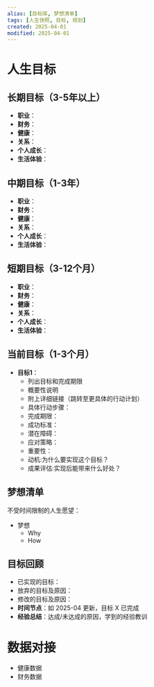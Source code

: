 ```yaml
---
alias: [目标库, 梦想清单]
tags: [人生快照, 目标, 规划]
created: 2025-04-01
modified: 2025-04-01
---
```

# 人生目标

## 长期目标（3-5年以上）
- **职业**：
- **财务**：
- **健康**：
- **关系**：
- **个人成长**：
- **生活体验**：

## 中期目标（1-3年）
- **职业**：
- **财务**：
- **健康**：
- **关系**：
- **个人成长**：
- **生活体验**：

## 短期目标（3-12个月）
- **职业**：
- **财务**：
- **健康**：
- **关系**：
- **个人成长**：
- **生活体验**：

## 当前目标（1-3个月）
- **目标1**：
  - 列出目标和完成期限
  - 概要性说明
  - 附上详细链接（跳转至更具体的行动计划）
  - 具体行动步骤：
  - 完成期限：
  - 成功标准：
  - 潜在障碍：
  - 应对策略：
  - 重要性：
  - 动机:为什么要实现这个目标？
  - 成果评估:实现后能带来什么好处？
  
## 梦想清单
不受时间限制的人生愿望：
- 梦想
	- Why
	- How

## 目标回顾
- 已实现的目标：
- 放弃的目标及原因：
- 修改的目标及原因：
- **时间节点**：如 2025-04 更新，目标 X 已完成
- **经验总结**：达成/未达成的原因，学到的经验教训

# 数据对接
- 健康数据
- 财务数据
